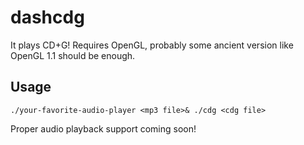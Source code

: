 dashcdg
=======

It plays CD+G! Requires OpenGL, probably some ancient version like OpenGL 1.1 should be enough.

## Usage
`./your-favorite-audio-player <mp3 file>& ./cdg <cdg file>`

Proper audio playback support coming soon!
